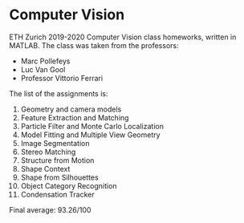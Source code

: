 # Computer Vision
ETH Zurich 2019-2020 Computer Vision class homeworks, written in MATLAB.
The class was taken from the professors:
- Marc Pollefeys
- Luc Van Gool
- Professor Vittorio Ferrari

The list of the assignments is:
1. Geometry and camera models
2. Feature Extraction and Matching
3. Particle Filter and Monte Carlo Localization	
4. Model Fitting and Multiple View Geometry	
5. Image Segmentation
6. Stereo Matching	
7. Structure from Motion	
8. Shape Context	
9. Shape from Silhouettes
10. Object Category Recognition	
11. Condensation Tracker	



Final average: 93.26/100
